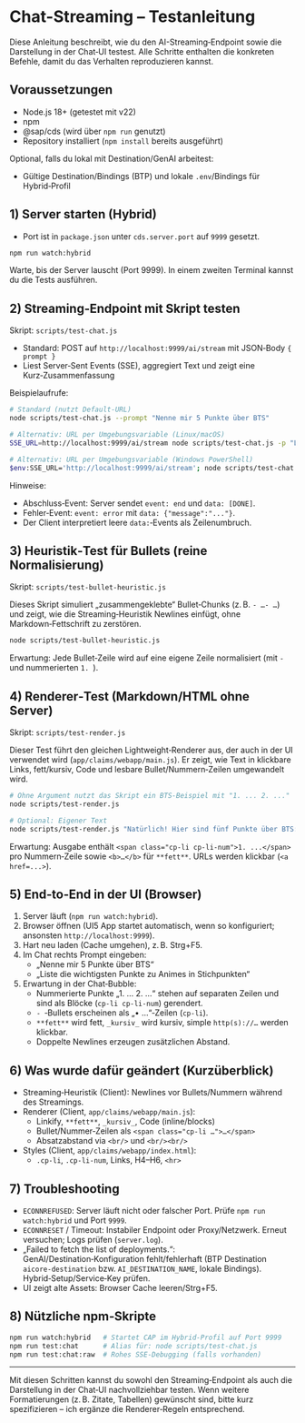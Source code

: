 # Chat-Streaming – Testanleitung

Diese Anleitung beschreibt, wie du den AI-Streaming‑Endpoint sowie die Darstellung in der Chat‑UI testest. Alle Schritte enthalten die konkreten Befehle, damit du das Verhalten reproduzieren kannst.

## Voraussetzungen

- Node.js 18+ (getestet mit v22)
- npm
- @sap/cds (wird über `npm run` genutzt)
- Repository installiert (`npm install` bereits ausgeführt)

Optional, falls du lokal mit Destination/GenAI arbeitest:
- Gültige Destination/Bindings (BTP) und lokale `.env`/Bindings für Hybrid‑Profil

## 1) Server starten (Hybrid)

- Port ist in `package.json` unter `cds.server.port` auf `9999` gesetzt.

```bash
npm run watch:hybrid
```

Warte, bis der Server lauscht (Port 9999). In einem zweiten Terminal kannst du die Tests ausführen.

## 2) Streaming‑Endpoint mit Skript testen

Skript: `scripts/test-chat.js`

- Standard: POST auf `http://localhost:9999/ai/stream` mit JSON‐Body `{ prompt }`
- Liest Server‑Sent Events (SSE), aggregiert Text und zeigt eine Kurz‑Zusammenfassung

Beispielaufrufe:

```bash
# Standard (nutzt Default‑URL)
node scripts/test-chat.js --prompt "Nenne mir 5 Punkte über BTS"

# Alternativ: URL per Umgebungsvariable (Linux/macOS)
SSE_URL=http://localhost:9999/ai/stream node scripts/test-chat.js -p "Liste die wichtigsten Punkte zu Animes in Stichpunkten"

# Alternativ: URL per Umgebungsvariable (Windows PowerShell)
$env:SSE_URL='http://localhost:9999/ai/stream'; node scripts/test-chat.js -p "Liste die wichtigsten Punkte zu Animes in Stichpunkten"
```

Hinweise:
- Abschluss‑Event: Server sendet `event: end` und `data: [DONE]`.
- Fehler‑Event: `event: error` mit `data: {"message":"..."}`.
- Der Client interpretiert leere `data:`‑Events als Zeilenumbruch.

## 3) Heuristik‑Test für Bullets (reine Normalisierung)

Skript: `scripts/test-bullet-heuristic.js`

Dieses Skript simuliert „zusammengeklebte“ Bullet‑Chunks (z. B. `- …- …`) und zeigt, wie die Streaming‑Heuristik Newlines einfügt, ohne Markdown‑Fettschrift zu zerstören.

```bash
node scripts/test-bullet-heuristic.js
```

Erwartung: Jede Bullet‑Zeile wird auf eine eigene Zeile normalisiert (mit `- ` und nummerierten `1. `).

## 4) Renderer‑Test (Markdown/HTML ohne Server)

Skript: `scripts/test-render.js`

Dieser Test führt den gleichen Lightweight‑Renderer aus, der auch in der UI verwendet wird (`app/claims/webapp/main.js`). Er zeigt, wie Text in klickbare Links, fett/kursiv, Code und lesbare Bullet/Nummern‑Zeilen umgewandelt wird.

```bash
# Ohne Argument nutzt das Skript ein BTS‑Beispiel mit "1. ... 2. ..."
node scripts/test-render.js

# Optional: Eigener Text
node scripts/test-render.js "Natürlich! Hier sind fünf Punkte über BTS:1. **Wer sie sind:** ... 2. **Mitglieder:** ... 3. ... 4. ... 5. ..."
```

Erwartung: Ausgabe enthält `<span class="cp-li cp-li-num">1. ...</span>` pro Nummern‑Zeile sowie `<b>…</b>` für `**fett**`. URLs werden klickbar (`<a href=...>`).

## 5) End‑to‑End in der UI (Browser)

1. Server läuft (`npm run watch:hybrid`).
2. Browser öffnen (UI5 App startet automatisch, wenn so konfiguriert; ansonsten `http://localhost:9999`).
3. Hart neu laden (Cache umgehen), z. B. Strg+F5.
4. Im Chat rechts Prompt eingeben:
   - „Nenne mir 5 Punkte über BTS“
   - „Liste die wichtigsten Punkte zu Animes in Stichpunkten“
5. Erwartung in der Chat‑Bubble:
   - Nummerierte Punkte „1. … 2. …“ stehen auf separaten Zeilen und sind als Blöcke (`cp-li cp-li-num`) gerendert.
   - `- `‑Bullets erscheinen als „• …“‑Zeilen (`cp-li`).
   - `**fett**` wird fett, `_kursiv_` wird kursiv, simple `http(s)://…` werden klickbar.
   - Doppelte Newlines erzeugen zusätzlichen Abstand.

## 6) Was wurde dafür geändert (Kurzüberblick)

- Streaming‑Heuristik (Client): Newlines vor Bullets/Nummern während des Streamings.
- Renderer (Client, `app/claims/webapp/main.js`):
  - Linkify, `**fett**`, `_kursiv_`, Code (inline/blocks)
  - Bullet/Nummer‑Zeilen als `<span class="cp-li …">…</span>`
  - Absatzabstand via `<br/>` und `<br/><br/>`
- Styles (Client, `app/claims/webapp/index.html`):
  - `.cp-li`, `.cp-li-num`, Links, H4–H6, `<hr>`

## 7) Troubleshooting

- `ECONNREFUSED`: Server läuft nicht oder falscher Port. Prüfe `npm run watch:hybrid` und Port `9999`.
- `ECONNRESET` / Timeout: Instabiler Endpoint oder Proxy/Netzwerk. Erneut versuchen; Logs prüfen (`server.log`).
- „Failed to fetch the list of deployments.“: GenAI/Destination‑Konfiguration fehlt/fehlerhaft (BTP Destination `aicore-destination` bzw. `AI_DESTINATION_NAME`, lokale Bindings). Hybrid‑Setup/Service‑Key prüfen.
- UI zeigt alte Assets: Browser Cache leeren/Strg+F5.

## 8) Nützliche npm‑Skripte

```bash
npm run watch:hybrid   # Startet CAP im Hybrid‑Profil auf Port 9999
npm run test:chat      # Alias für: node scripts/test-chat.js
npm run test:chat:raw  # Rohes SSE‑Debugging (falls vorhanden)
```

---

Mit diesen Schritten kannst du sowohl den Streaming‑Endpoint als auch die Darstellung in der Chat‑UI nachvollziehbar testen. Wenn weitere Formatierungen (z. B. Zitate, Tabellen) gewünscht sind, bitte kurz spezifizieren – ich ergänze die Renderer‑Regeln entsprechend.


